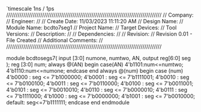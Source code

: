 `timescale 1ns / 1ps
//////////////////////////////////////////////////////////////////////////////////
// Company: 
// Engineer: 
// 
// Create Date: 11/03/2023 11:11:20 AM
// Design Name: 
// Module Name: bcdto7seg1
// Project Name: 
// Target Devices: 
// Tool Versions: 
// Description: 
// 
// Dependencies: 
// 
// Revision:
// Revision 0.01 - File Created
// Additional Comments:
// 
//////////////////////////////////////////////////////////////////////////////////


module bcdtosegs7(
    input [3:0] numone, numtwo, AN, 
    output reg[6:0] seg
    );
    reg [3:0] num;
    always @(AN)
    begin
        case(AN)
        4'b1101:num<=numtwo;
        4'b1110:num<=numone;
        endcase
    end
    always @(num)
    begin
        case (num)
        4'b0000 : seg <= 7'b1000000;
        4'b0001 : seg <= 7'b1111001;
        4'b0010 : seg <= 7'b0100100;
        4'b0011 : seg <= 7'b0110000;
        4'b0100 : seg <= 7'b0011001;
        4'b0101 : seg <= 7'b0010010;
        4'b0110 : seg <= 7'b0000010;
        4'b0111 : seg <= 7'b1111000;
        4'b1000 : seg <= 7'b0000000;
        4'b1001 : seg <= 7'b0010000;
        default: seg<=7'b1111111;
        endcase
    end
endmodule
    